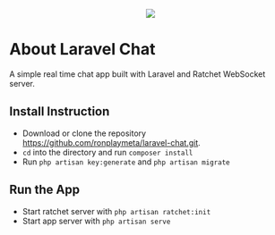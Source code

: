 <p align="center"><img src="https://laravel.com/assets/img/components/logo-laravel.svg"></p>

# About Laravel Chat

A simple real time chat app built with Laravel and Ratchet WebSocket server.

## Install Instruction

- Download or clone the repository https://github.com/ronplaymeta/laravel-chat.git.
- `cd` into the directory and run `composer install`
- Run `php artisan key:generate` and `php artisan migrate`

## Run the App
- Start ratchet server with `php artisan ratchet:init`
- Start app server with `php artisan serve`
